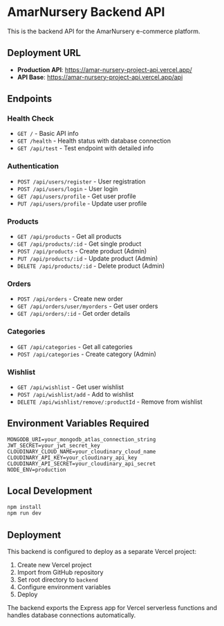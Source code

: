 # AmarNursery Backend API

This is the backend API for the AmarNursery e-commerce platform.

## Deployment URL
- **Production API**: https://amar-nursery-project-api.vercel.app/
- **API Base**: https://amar-nursery-project-api.vercel.app/api

## Endpoints

### Health Check
- `GET /` - Basic API info
- `GET /health` - Health status with database connection
- `GET /api/test` - Test endpoint with detailed info

### Authentication
- `POST /api/users/register` - User registration
- `POST /api/users/login` - User login
- `GET /api/users/profile` - Get user profile
- `PUT /api/users/profile` - Update user profile

### Products
- `GET /api/products` - Get all products
- `GET /api/products/:id` - Get single product
- `POST /api/products` - Create product (Admin)
- `PUT /api/products/:id` - Update product (Admin)
- `DELETE /api/products/:id` - Delete product (Admin)

### Orders
- `POST /api/orders` - Create new order
- `GET /api/orders/user/myorders` - Get user orders
- `GET /api/orders/:id` - Get order details

### Categories
- `GET /api/categories` - Get all categories
- `POST /api/categories` - Create category (Admin)

### Wishlist
- `GET /api/wishlist` - Get user wishlist
- `POST /api/wishlist/add` - Add to wishlist
- `DELETE /api/wishlist/remove/:productId` - Remove from wishlist

## Environment Variables Required

```env
MONGODB_URI=your_mongodb_atlas_connection_string
JWT_SECRET=your_jwt_secret_key
CLOUDINARY_CLOUD_NAME=your_cloudinary_cloud_name
CLOUDINARY_API_KEY=your_cloudinary_api_key
CLOUDINARY_API_SECRET=your_cloudinary_api_secret
NODE_ENV=production
```

## Local Development

```bash
npm install
npm run dev
```

## Deployment

This backend is configured to deploy as a separate Vercel project:

1. Create new Vercel project
2. Import from GitHub repository
3. Set root directory to `backend`
4. Configure environment variables
5. Deploy

The backend exports the Express app for Vercel serverless functions and handles database connections automatically.
